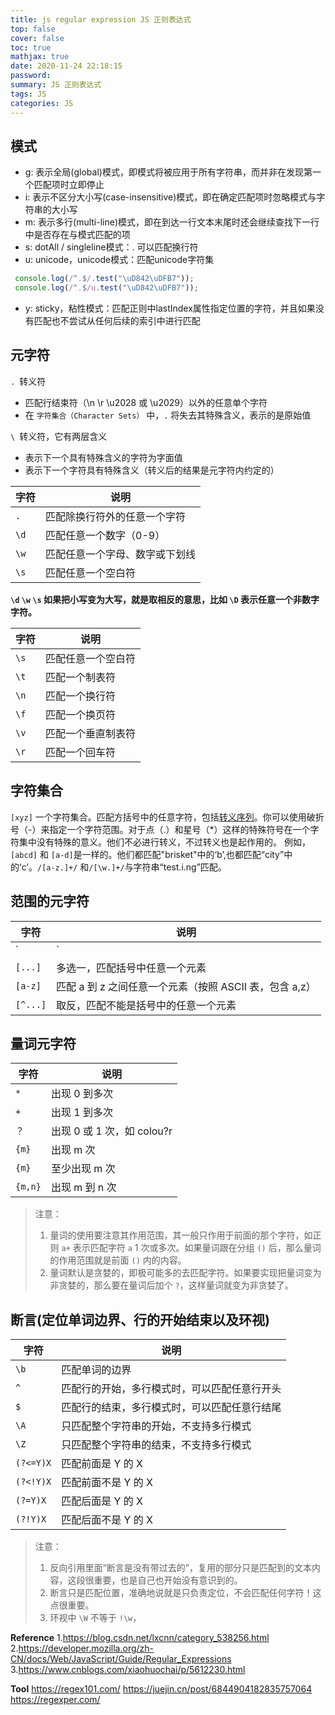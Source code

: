 ```yaml
---
title: js regular expression JS 正则表达式
top: false
cover: false
toc: true
mathjax: true
date: 2020-11-24 22:18:15
password:
summary: JS 正则表达式
tags: JS
categories: JS
--- 
```


## 模式
- g: 表示全局(global)模式，即模式将被应用于所有字符串，而并非在发现第一个匹配项时立即停止
- i: 表示不区分大小写(case-insensitive)模式，即在确定匹配项时忽略模式与字符串的大小写
- m: 表示多行(multi-line)模式，即在到达一行文本末尾时还会继续查找下一行中是否存在与模式匹配的项
- s: dotAll / singleline模式：. 可以匹配换行符
- u: unicode，unicode模式：匹配unicode字符集

```js
 console.log(/^.$/.test("\uD842\uDFB7"));
 console.log(/^.$/u.test("\uD842\uDFB7")); 
```

- y: sticky，粘性模式：匹配正则中lastIndex属性指定位置的字符，并且如果没有匹配也不尝试从任何后续的索引中进行匹配

## 元字符
`. `转义符
- 匹配行结束符（\n \r \u2028 或 \u2029）以外的任意单个字符
- 在 `字符集合（Character Sets）` 中，`.` 将失去其特殊含义，表示的是原始值

`\ `转义符，它有两层含义 
- 表示下一个具有特殊含义的字符为字面值 
- 表示下一个字符具有特殊含义（转义后的结果是元字符内约定的）


| 字符 | 说明                           |
| ---- | ------------------------------ |
| `.`  | 匹配除换行符外的任意一个字符   |
| `\d` | 匹配任意一个数字（0-9）        |
| `\w` | 匹配任意一个字母、数字或下划线 |
| `\s` | 匹配任意一个空白符             |

**`\d` `\w` `\s` 如果把小写变为大写，就是取相反的意思，比如 `\D` 表示任意一个非数字字符。**

| 字符 | 说明               |
| ---- | ------------------ |
| `\s` | 匹配任意一个空白符 |
| `\t` | 匹配一个制表符     |
| `\n` | 匹配一个换行符     |
| `\f` | 匹配一个换页符     |
| `\v` | 匹配一个垂直制表符 |
| `\r` | 匹配一个回车符     |


## 字符集合
`[xyz]`  一个字符集合。匹配方括号中的任意字符，包括[转义序列](https://developer.mozilla.org/zh-CN/docs/Web/JavaScript/Guide/Grammar_and_types)。你可以使用破折号（-）来指定一个字符范围。对于点（.）和星号（*）这样的特殊符号在一个字符集中没有特殊的意义。他们不必进行转义，不过转义也是起作用的。
例如，`[abcd]` 和 `[a-d]`是一样的。他们都匹配"brisket"中的‘b’,也都匹配“city”中的‘c’。`/[a-z.]+/` 和`/[\w.]+/`与字符串“test.i.ng”匹配。

## 范围的元字符
| 字符     | 说明                                                    |
| -------- | ------------------------------------------------------- |
| `|`      | 或，如 `ab|bc` 匹配 `ab` 或 `bc`                        |
| `[...]`  | 多选一，匹配括号中任意一个元素                          |
| `[a-z]`  | 匹配 a 到 z 之间任意一个元素（按照 ASCII 表，包含 a,z） |
| `[^...]` | 取反，匹配不能是括号中的任意一个元素                    |

## 量词元字符
| 字符    | 说明                       |
| ------- | -------------------------- |
| `*`     | 出现 0 到多次              |
| `+`     | 出现 1 到多次              |
| `？`    | 出现 0 或 1 次，如 colou?r |
| `{m}`   | 出现 m 次                  |
| `{m}`   | 至少出现 m 次              |
| `{m,n}` | 出现 m 到 n 次             |


> 注意：
> 1. 量词的使用要注意其作用范围，其一般只作用于前面的那个字符，如正则 `a+` 表示匹配字符 `a` 1 次或多次。如果量词跟在分组 `()` 后，那么量词的作用范围就是前面 `()` 内的内容。
> 2. 量词默认是贪婪的，即极可能多的去匹配字符。如果要实现把量词变为非贪婪的，那么要在量词后加个 `?`，这样量词就变为非贪婪了。


## 断言(定位单词边界、行的开始结束以及环视)
| 字符      | 说明                                         |
| --------- | -------------------------------------------- |
| `\b`      | 匹配单词的边界                               |
| `^`       | 匹配行的开始，多行模式时，可以匹配任意行开头 |
| `$`       | 匹配行的结束，多行模式时，可以匹配任意行结尾 |
| `\A`      | 只匹配整个字符串的开始，不支持多行模式       |
| `\Z`      | 只匹配整个字符串的结束，不支持多行模式       |
| `(?<=Y)X` | 匹配前面是 Y 的 X                            |
| `(?<!Y)X` | 匹配前面不是 Y 的 X                          |
| `(?=Y)X`  | 匹配后面是 Y 的 X                            |
| `(?!Y)X`  | 匹配后面不是 Y 的 X                          |


> 注意：
> 1. 反向引用里面“断言是没有带过去的”，复用的部分只是匹配到的文本内容，这段很重要，也是自己也开始没有意识到的。
> 2. 断言只是匹配位置，准确地说就是只负责定位，不会匹配任何字符！这点很重要。
> 3. 环视中 `\W` 不等于 `!\w`，


**Reference**
1.https://blog.csdn.net/lxcnn/category_538256.html
2.https://developer.mozilla.org/zh-CN/docs/Web/JavaScript/Guide/Regular_Expressions
3.https://www.cnblogs.com/xiaohuochai/p/5612230.html


**Tool**
https://regex101.com/
https://juejin.cn/post/6844904182835757064
https://regexper.com/